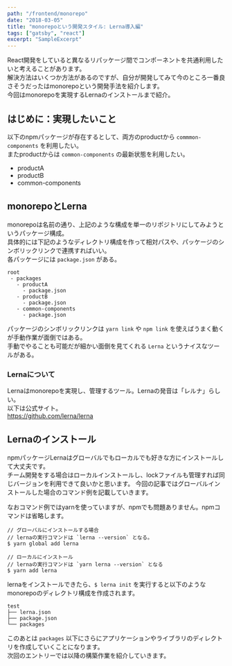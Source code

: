 ```yaml
---
path: "/frontend/monorepo"
date: "2018-03-05"
title: "monorepoという開発スタイル: Lerna導入編"
tags: ["gatsby", "react"]
excerpt: "SampleExcerpt"
---
```


React開発をしていると異なるリパッケージ間でコンポーネントを共通利用したいと考えることがあります。  
解決方法はいくつか方法があるのですが、自分が開発してみて今のところ一番良さそうだったはmonorepoという開発手法を紹介します。  
今回はmonorepoを実現するLernaのインストールまで紹介。

## はじめに：実現したいこと

以下のnpmパッケージが存在するとして、両方のproductから `commmon-components` を利用したい。  
またproductからは `common-components` の最新状態を利用したい。

-   productA
-   productB
-   common-components

## monorepoとLerna

monorepoは名前の通り、上記のような構成を単一のリポジトリにしてみようというパッケージ構成。  
具体的には下記のようなディレクトリ構成を作って相対パスや、パッケージのシンボリックリンクで連携すればいい。  
各パッケージには `package.json` がある。

    root
     - packages
       - productA
         - package.json
       - productB
         - package.json
       - common-components
         - package.json

パッケージのシンボリックリンクは `yarn link` や `npm link` を使えばうまく動くが手動作業が面倒ではある。  
手動でやることも可能だが細かい面倒を見てくれる `Lerna` というナイスなツールがある。

### Lernaについて

Lernaはmonorepoを実現し、管理するツール。Lernaの発音は「レルナ」らしい。  
以下は公式サイト。  
<https://github.com/lerna/lerna>

## Lernaのインストール

npmパッケージLernaはグローバルでもローカルでも好きな方にインストールして大丈夫です。  
チーム開発をする場合はローカルインストールし、lockファイルも管理すれば同じバージョンを利用できて良いかと思います。
今回の記事ではグローバルインストールした場合のコマンド例を記載していきます。

なおコマンド例ではyarnを使っていますが、npmでも問題ありません。npmコマンドは省略します。

    // グローバルにインストールする場合
    // lernaの実行コマンドは `lerna --version` となる。
    $ yarn global add lerna

    // ローカルにインストール
    // lernaの実行コマンドは `yarn lerna --version` となる
    $ yarn add lerna

lernaをインストールできたら、`$ lerna init` を実行すると以下のようなmonorepoのディレクトリ構成を作成されます。

    test
    ├── lerna.json
    ├── package.json
    └── packages

このあとは `packages` 以下にさらにアプリケーションやライブラリのディレクトリを作成していくことになります。  
次回のエントリーでは以降の構築作業を紹介していきます。
